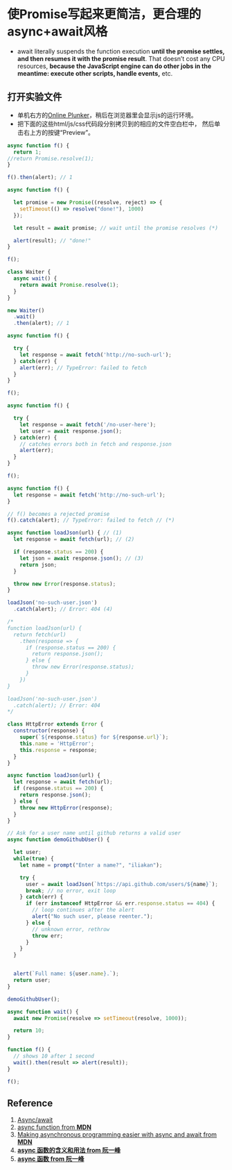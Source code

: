 # 使Promise写起来更简洁，更合理的async+await风格

- await literally suspends the function execution **until the promise settles, and then resumes it with the promise result**. That doesn’t cost any CPU resources, **because the JavaScript engine can do other jobs in the meantime: execute other scripts, handle events,** etc.

## 打开实验文件

- 单机右方的[Online Plunker](https://plnkr.co/edit/?open=lib%2Fscript.js)，稍后在浏览器里会显示js的运行环境。
- 把下面的这些html/js/css代码段分别拷贝到的相应的文件空白栏中， 然后单击右上方的按键“Preview”。

```javascript
async function f() {
  return 1;
//return Promise.resolve(1);
}

f().then(alert); // 1
```

```javascript
async function f() {

  let promise = new Promise((resolve, reject) => {
    setTimeout(() => resolve("done!"), 1000)
  });

  let result = await promise; // wait until the promise resolves (*)

  alert(result); // "done!"
}

f();
```

```javascript
class Waiter {
  async wait() {
    return await Promise.resolve(1);
  }
}

new Waiter()
  .wait()
  .then(alert); // 1
```

```javascript
async function f() {

  try {
    let response = await fetch('http://no-such-url');
  } catch(err) {
    alert(err); // TypeError: failed to fetch
  }
}

f();
```

```javascript
async function f() {

  try {
    let response = await fetch('/no-user-here');
    let user = await response.json();
  } catch(err) {
    // catches errors both in fetch and response.json
    alert(err);
  }
}

f();
```

```javascript
async function f() {
  let response = await fetch('http://no-such-url');
}

// f() becomes a rejected promise
f().catch(alert); // TypeError: failed to fetch // (*)
```

```javascript
async function loadJson(url) { // (1)
  let response = await fetch(url); // (2)

  if (response.status == 200) {
    let json = await response.json(); // (3)
    return json;
  }

  throw new Error(response.status);
}

loadJson('no-such-user.json')
  .catch(alert); // Error: 404 (4)

/*
function loadJson(url) {
  return fetch(url)
    .then(response => {
      if (response.status == 200) {
        return response.json();
      } else {
        throw new Error(response.status);
      }
    })
}

loadJson('no-such-user.json')
  .catch(alert); // Error: 404
*/
```

```javascript
class HttpError extends Error {
  constructor(response) {
    super(`${response.status} for ${response.url}`);
    this.name = 'HttpError';
    this.response = response;
  }
}

async function loadJson(url) {
  let response = await fetch(url);
  if (response.status == 200) {
    return response.json();
  } else {
    throw new HttpError(response);
  }
}

// Ask for a user name until github returns a valid user
async function demoGithubUser() {

  let user;
  while(true) {
    let name = prompt("Enter a name?", "iliakan");

    try {
      user = await loadJson(`https://api.github.com/users/${name}`);
      break; // no error, exit loop
    } catch(err) {
      if (err instanceof HttpError && err.response.status == 404) {
        // loop continues after the alert
        alert("No such user, please reenter.");
      } else {
        // unknown error, rethrow
        throw err;
      }
    }
  }


  alert(`Full name: ${user.name}.`);
  return user;
}

demoGithubUser();
```

```javascript
async function wait() {
  await new Promise(resolve => setTimeout(resolve, 1000));

  return 10;
}

function f() {
  // shows 10 after 1 second
  wait().then(result => alert(result));
}

f();
```

## Reference

1. [Async/await](https://javascript.info/async-await)
2. [async function from **MDN**](https://developer.mozilla.org/en-US/docs/Web/JavaScript/Reference/Statements/async_function)
3. [Making asynchronous programming easier with async and await from **MDN**](https://developer.mozilla.org/en-US/docs/Learn/JavaScript/Asynchronous/Async_await)
4. [**async 函数的含义和用法 from 阮一峰**](http://www.ruanyifeng.com/blog/2015/05/async.html)
5. [**async 函数 from 阮一峰**](https://www.yuque.com/ostwind/es6/docs-async)




